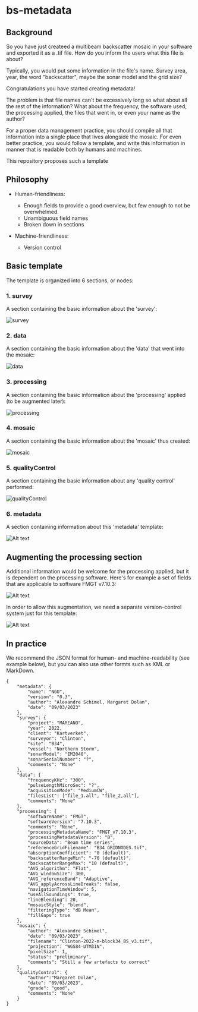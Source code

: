 # bs-metadata

## Background

So you have just createed a multibeam backscatter mosaic in your software and exported it as a .tif file. How do you inform the users what this file is about?

Typically, you would put some information in the file's name. Survey area, year, the word "backscatter", maybe the sonar model and the grid size?

Congratulations you have started creating metadata!

The problem is that file names can't be excessively long so what about all the rest of the information? What about the frequency, the software used, the processing applied, the files that went in, or even your name as the author?

For a proper data management practice, you should compile all that information into a single place that lives alongside the mosaic. For even better practice, you would follow a template, and write this information in manner that is readable both by humans and machines.

This repository proposes such a template

## Philosophy

* Human-friendliness:
    * Enough fields to provide a good overview, but few enough to not be overwhelmed.
    * Unambiguous field names
    * Broken down in sections

* Machine-friendliness:
    * Version control

## Basic template

The template is organized into 6 sections, or nodes:

### 1. survey
A section containing the basic information about the 'survey':

![survey](image-1.png)

### 2. data
A section containing the basic information about the 'data' that went into the mosaic:

![data](image-2.png)

### 3. processing
A section containing the basic information about the 'processing' applied (to be augmented later):

![processing](image-3.png)

### 4. mosaic
A section containing the basic information about the 'mosaic' thus created:

![mosaic](image-6.png)

### 5. qualityControl
A section containing the basic information about any 'quality control' performed:

![qualityControl](image-7.png)

### 6. metadata
A section containing information about this 'metadata' template:

![Alt text](image-9.png)

## Augmenting the processing section

Additional information would be welcome for the processing applied, but it is dependent on the processing software. Here's for example a set of fields that are applicable to software FMGT v7.10.3:

![Alt text](image-10.png)

In order to allow this augmentation, we need a separate version-control system just for this template:

![Alt text](image-11.png)

## In practice

We recommend the JSON format for human- and machine-readability (see example below), but you can also use other formts such as XML or MarkDown.

```
{
    "metadata": {
        "name": "NGU",
        "version": "0.3",
        "author": "Alexandre Schimel, Margaret Dolan",
        "date": "09/03/2023"
    },
    "survey": {
        "project": "MAREANO",
        "year": 2022,
        "client": "Kartverket",
        "surveyor": "Clinton",
        "site": "B34",
        "vessel": "Northern Storm",
        "sonarModel": "EM2040",
        "sonarSerialNumber": "?",
        "comments": "None"
    },
    "data": {
        "frequencyKHz": "300",
        "pulseLengthMicroSec": "?",
        "acquisitionMode": "MediumCW",
        "filesList": ["file_1.all", "file_2,all"],
        "comments": "None"
    },
    "processing": {
        "softwareName": "FMGT",
        "softwareVersion": "7.10.3",
        "comments": "None",
        "processingMetadataName": "FMGT_v7.10.3",
        "processingMetadataVersion": "B",
        "sourceData": "Beam time series",
        "referenceGridFilename": "B34_GRIDNODES.tif",	
        "absorptionCoefficient": "0 (default)",
        "backscatterRangeMin": "-70 (default)",
        "backscatterRangeMax": "10 (default)",
        "AVG_algorithm": "Flat",
        "AVG_windowSize": 300,
        "AVG_referenceBand": "Adaptive",
        "AVG_applyAcrossLineBreaks": false,
        "navigationTimeWindow": 5,
        "useAllSoundings": true,
        "lineBlending": 20,
        "mosaicStyle": "blend",
        "filteringType": "dB Mean",
        "fillGaps": true
    },
    "mosaic": {
        "author": "Alexandre Schimel",
        "date": "09/03/2023",
        "filename": "Clinton-2022-m-block34_BS_v3.tif",
        "projection": "WGS84-UTM31N",
        "pixelSize": 1,
        "status": "preliminary",
        "comments": "Still a few artefacts to correct"
    },
    "qualityControl": {
        "author":"Margaret Dolan",
        "date": "09/03/2023",
        "grade": "good",
        "comments": "None"
    }
}
```
